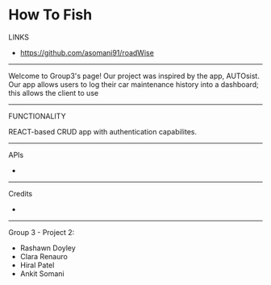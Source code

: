 # How To Fish

LINKS

- https://github.com/asomani91/roadWise


-----

Welcome to Group3's page! Our project was inspired by the app, AUTOsist. Our app allows users to log their car maintenance history into a dashboard; this allows the client to use

-----

FUNCTIONALITY

REACT-based CRUD app with authentication capabilites.

-----

APIs

- 

-----

Credits

- 

-----

Group 3 - Project 2:

- Rashawn Doyley
- Clara Renauro
- Hiral Patel
- Ankit Somani